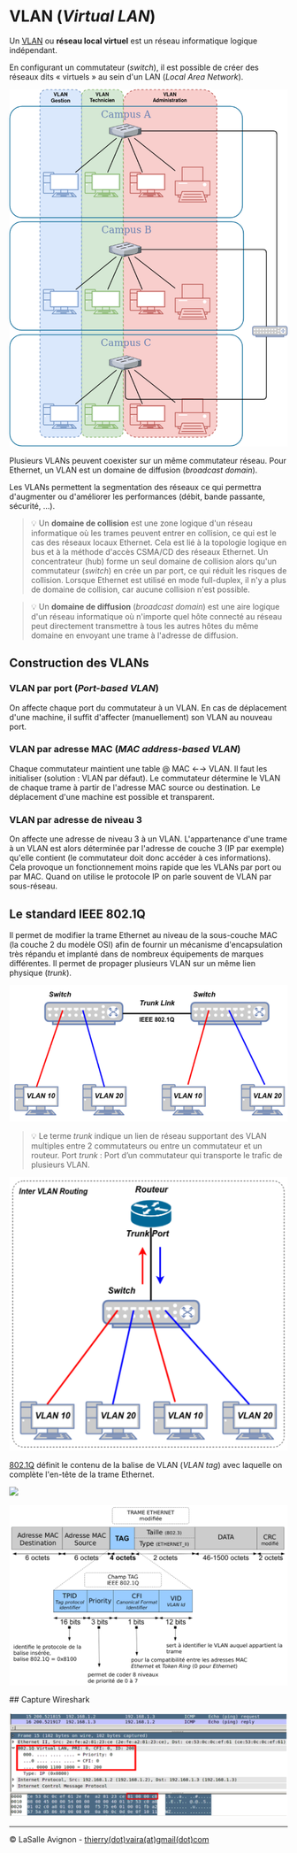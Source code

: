 # VLAN (_Virtual LAN_)

Un [VLAN](https://fr.wikipedia.org/wiki/R%C3%A9seau_local_virtuel) ou **réseau local virtuel** est un réseau informatique logique indépendant.

En configurant un commutateur (_switch_), il est possible de créer des réseaux dits « virtuels » au sein d'un LAN (_Local Area Network_).

![](../images/vlan-exemple.png)

Plusieurs VLANs peuvent coexister sur un même commutateur réseau. Pour Ethernet, un VLAN est un domaine de diffusion (_broadcast domain_).

Les VLANs permettent la segmentation des réseaux ce qui permettra d'augmenter ou d'améliorer les performances (débit, bande passante, sécurité, ...).

> :bulb: Un **domaine de collision** est une zone logique d'un réseau informatique où les trames peuvent entrer en collision, ce qui est le cas des réseaux locaux Ethernet. Cela est lié à la topologie logique en bus et à la méthode d'accès CSMA/CD des réseaux Ethernet. Un concentrateur (hub) forme un seul domaine de collision alors qu'un commutateur (_switch_) en crée un par port, ce qui réduit les risques de collision. Lorsque Ethernet est utilisé en mode full-duplex, il  n'y a plus de domaine de collision, car aucune collision n'est possible.

> :bulb: Un **domaine de diffusion** (_broadcast domain_) est une aire logique d'un réseau informatique où n'importe quel hôte connecté au réseau peut directement transmettre à tous les autres hôtes du même domaine en envoyant une trame à l'adresse de diffusion.

## Construction des VLANs

### VLAN par port (_Port-based VLAN_)

On affecte chaque port du commutateur à un VLAN. En cas de déplacement d'une machine, il suffit d'affecter (manuellement) son VLAN au nouveau port.

### VLAN par adresse MAC (_MAC address-based VLAN_)

Chaque commutateur maintient une table @ MAC ←→ VLAN. Il faut les initialiser (solution : VLAN par défaut). Le commutateur détermine le VLAN de chaque trame à partir de l'adresse MAC source ou destination. Le déplacement d'une machine est possible et transparent.

### VLAN par adresse de niveau 3

On affecte une adresse de niveau 3 à un VLAN. L'appartenance d'une trame à un VLAN est alors déterminée par l'adresse de couche 3 (IP par exemple) qu'elle contient (le commutateur doit donc accéder à ces informations). Cela provoque un fonctionnement moins rapide que les VLANs par port ou par MAC. Quand on utilise le protocole IP on parle souvent de VLAN par sous-réseau.

## Le standard IEEE 802.1Q

Il permet de modifier la trame Ethernet au niveau de la sous-couche MAC (la couche 2 du modèle OSI) afin de fournir un mécanisme d'encapsulation très répandu et implanté dans de nombreux équipements de marques différentes. Il permet de propager plusieurs VLAN sur un même lien physique (_trunk_).

![](../images/vlan-trunk.png)

> :bulb: Le terme _trunk_ indique un lien de réseau supportant des VLAN multiples entre 2 commutateurs ou entre un commutateur et un routeur. Port _trunk_ : Port d’un commutateur qui transporte le trafic de plusieurs VLAN.

![](../images/vlan-routing.png)

[802.1Q](https://fr.wikipedia.org/wiki/IEEE_802.1Q) définit le contenu de la balise de VLAN (_VLAN tag_) avec laquelle on complète l'en-tête de la trame Ethernet.

![](../images/trame-ethernet.png)

![](../images/trame-ethernet-modifiee.png)

## Capture Wireshark

![](../images/vlan-capture-802.1Q.png)

---
©️ LaSalle Avignon - [thierry(dot)vaira(at)gmail(dot)com](thierry.vaira@gmail.com)
